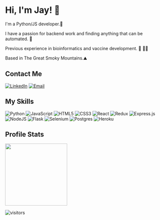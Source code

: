 # Hi, I'm Jay! 👋


I'm a Python/JS developer.🐍  

I have a passion for backend work and finding anything that can be automated. 🤖  

Previous experience in bioinformatics and vaccine development. 💉 👨‍💻  

Based in The Great Smoky Mountains.⛰️  

## Contact Me
[![LinkedIn](https://img.shields.io/badge/LinkedIn-0077B5?style=for-the-badge&logo=linkedin&logoColor=white)](https://www.linkedin.com/in/jay-spencer-621b44166/)
[![Email](https://img.shields.io/badge/Gmail-D14836?style=for-the-badge&logo=gmail&logoColor=white)](mailto:jspencer5396@gmail.com)

## My Skills

![Python](https://img.shields.io/badge/python-3670A0?style=for-the-badge&logo=python&logoColor=ffdd54)
![JavaScript](https://img.shields.io/badge/javascript-%23323330.svg?style=for-the-badge&logo=javascript&logoColor=%23F7DF1E)
![HTML5](https://img.shields.io/badge/html5-%23E34F26.svg?style=for-the-badge&logo=html5&logoColor=white)
![CSS3](https://img.shields.io/badge/css3-%231572B6.svg?style=for-the-badge&logo=css3&logoColor=white)
![React](https://img.shields.io/badge/react-%2320232a.svg?style=for-the-badge&logo=react&logoColor=%2361DAFB)
![Redux](https://img.shields.io/badge/redux-%23593d88.svg?style=for-the-badge&logo=redux&logoColor=white)
![Express.js](https://img.shields.io/badge/express.js-%23404d59.svg?style=for-the-badge&logo=express&logoColor=%2361DAFB)
![NodeJS](https://img.shields.io/badge/node.js-6DA55F?style=for-the-badge&logo=node.js&logoColor=white)
![Flask](https://img.shields.io/badge/flask-%23000.svg?style=for-the-badge&logo=flask&logoColor=white)
![Selenium](https://img.shields.io/badge/-selenium-%43B02A?style=for-the-badge&logo=selenium&logoColor=white)
![Postgres](https://img.shields.io/badge/postgres-%23316192.svg?style=for-the-badge&logo=postgresql&logoColor=white)
![Heroku](https://img.shields.io/badge/heroku-%23430098.svg?style=for-the-badge&logo=heroku&logoColor=white)


## Profile Stats

<img height="200em" src="https://github-readme-stats.vercel.app/api?username=jas0123uah&show_icons=true&hide_border=true&&count_private=true&include_all_commits=true" />

![visitors](https://visitor-badge.glitch.me/badge?page_id=${jas0123uah}.${jas0123}
)
